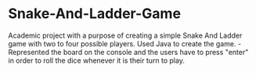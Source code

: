 # Snake-And-Ladder-Game
Academic project with a purpose of creating a simple Snake And Ladder game with two to four possible players.
Used Java to create the game.
-Represented the board on the console and the users have to press "enter" in order to roll the dice whenever it is their turn to play.
